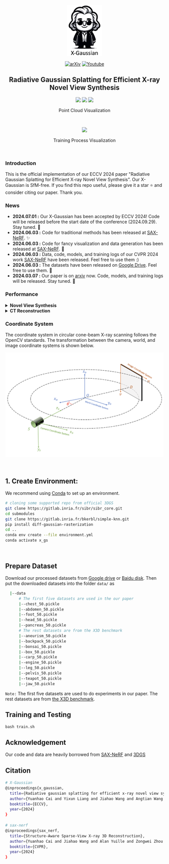 &nbsp;

<div align="center">

<p align="center"> <img src="3d_demo/logo.png" width="110px"> </p>

[![arXiv](https://img.shields.io/badge/paper-arxiv-179bd3)](https://arxiv.org/abs/2403.04116)
[![Youtube](https://img.shields.io/badge/video-youtube-red)](https://www.youtube.com/watch?v=v6FESb3SkJg&t=28s)

<h2> Radiative Gaussian Splatting for Efficient X-ray Novel View Synthesis </h2> 


<img src="3d_demo/teapot.gif" style="height:200px" /> 

<img src="3d_demo/foot.gif" style="height:160px" /> 

<img src="3d_demo/bonsai.gif" style="height:200px" /> 

Point Cloud Visualization

&nbsp;

<img src="3d_demo/training_process.gif" style="height:200px" /> 

Training Process Visualization

</div>


&nbsp;


### Introduction
This is the official implementation of our ECCV 2024 paper "Radiative Gaussian Splatting for Efficient X-ray Novel View Synthesis". Our X-Gaussian is SfM-free. If you find this repo useful, please give it a star ⭐ and consider citing our paper. Thank you.


### News
- **2024.07.01 :** Our X-Gaussian has been accepted by ECCV 2024! Code will be released before the start date of the conference (2024.09.29). Stay tuned. 🚀
- **2024.06.03 :** Code for traditional methods has been released at [SAX-NeRF](https://github.com/caiyuanhao1998/SAX-NeRF). ✨
- **2024.06.03 :** Code for fancy visualization and data generation has been released at [SAX-NeRF](https://github.com/caiyuanhao1998/SAX-NeRF). 🚀
- **2024.06.03 :** Data, code, models, and training logs of our CVPR 2024 work [SAX-NeRF](https://github.com/caiyuanhao1998/SAX-NeRF) have been released. Feel free to use them :)
- **2024.06.03 :** The datasets have been released on [Google Drive](https://drive.google.com/drive/folders/1SlneuSGkhk0nvwPjxxnpBCO59XhjGGJX?usp=sharing). Feel free to use them. 🚀
- **2024.03.07 :** Our paper is on [arxiv](https://arxiv.org/abs/2403.04116) now. Code, models, and training logs will be released. Stay tuned. 💫

### Performance

<details close>
<summary><b>Novel View Synthesis</b></summary>

![results1](/fig/nvs_1.png)

![results2](/fig/nvs_2.png)

</details>


<details close>
<summary><b>CT Reconstruction</b></summary>

![results3](/fig/ct_1.png)

![results4](/fig/ct_2.png)

</details>

### Coordinate System

The coordinate system in circular cone-beam X-ray scanning follows the OpenCV standards. The transformation between the camera, world, and image coordinate systems is shown below.
<div align="center">
<p align="center"> <img src="fig/coordinate_system.png" width="800px"> </p>
</div>

&nbsp;

## 1. Create Environment:

We recommend using [Conda](https://docs.conda.io/en/latest/miniconda.html) to set up an environment.

``` sh
# cloning some supported repo from official 3DGS
git clone https://gitlab.inria.fr/sibr/sibr_core.git
cd submodules
git clone https://gitlab.inria.fr/bkerbl/simple-knn.git
pip install diff-gaussian-rasterization
cd ..
conda env create --file environment.yml
conda activate x_gs
```

&nbsp;


## Prepare Dataset
Download our processed datasets from [Google drive](https://drive.google.com/drive/folders/1SlneuSGkhk0nvwPjxxnpBCO59XhjGGJX?usp=sharing) or [Baidu disk](https://pan.baidu.com/s/18zc6jHeNvoUNAF6pUaL9eQ?pwd=cyh2). Then put the downloaded datasets into the folder `data/` as

```sh
  |--data
      # The first five datasets are used in the our paper
      |--chest_50.pickle
      |--abdomen_50.pickle
      |--foot_50.pickle
      |--head_50.pickle
      |--pancreas_50.pickle
      # The rest datasets are from the X3D benchmark
      |--aneurism_50.pickle
      |--backpack_50.pickle
      |--bonsai_50.pickle
      |--box_50.pickle
      |--carp_50.pickle
      |--engine_50.pickle
      |--leg_50.pickle
      |--pelvis_50.pickle
      |--teapot_50.pickle
      |--jaw_50.pickle
```

`Note:` The first five datasets are used to do experiments in our paper. The rest datasets are from [the X3D benchmark](https://github.com/caiyuanhao1998/SAX-NeRF/).


## Training and Testing

```shell
bash train.sh
```

## Acknowledgement

Our code and data are heavily borrowed from [SAX-NeRF](https://github.com/caiyuanhao1998/SAX-NeRF/) and [3DGS](https://github.com/graphdeco-inria/gaussian-splatting)


## Citation
```sh
# X-Gaussian
@inproceedings{x_gaussian,
  title={Radiative gaussian splatting for efficient x-ray novel view synthesis},
  author={Yuanhao Cai and Yixun Liang and Jiahao Wang and Angtian Wang and Yulun Zhang and Xiaokang Yang and Zongwei Zhou and Alan Yuille},
  booktitle={ECCV},
  year={2024}
}

# sax-nerf
@inproceedings{sax_nerf,
  title={Structure-Aware Sparse-View X-ray 3D Reconstruction},
  author={Yuanhao Cai and Jiahao Wang and Alan Yuille and Zongwei Zhou and Angtian Wang},
  booktitle={CVPR},
  year={2024}
}
```
